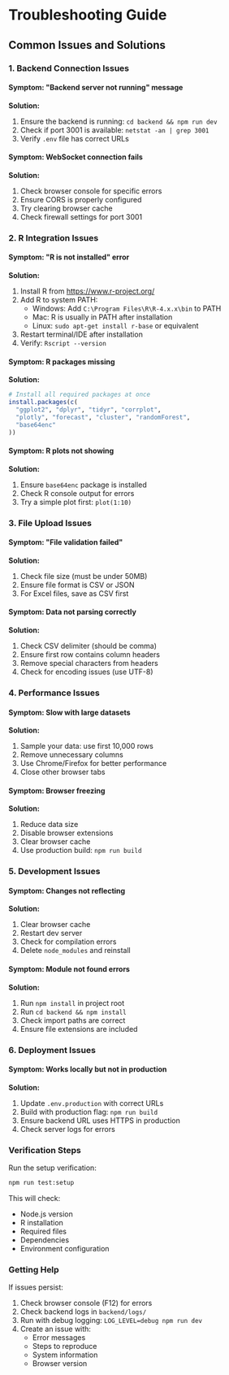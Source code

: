 # Troubleshooting Guide

## Common Issues and Solutions

### 1. Backend Connection Issues

#### Symptom: "Backend server not running" message
**Solution:**
1. Ensure the backend is running: `cd backend && npm run dev`
2. Check if port 3001 is available: `netstat -an | grep 3001`
3. Verify `.env` file has correct URLs

#### Symptom: WebSocket connection fails
**Solution:**
1. Check browser console for specific errors
2. Ensure CORS is properly configured
3. Try clearing browser cache
4. Check firewall settings for port 3001

### 2. R Integration Issues

#### Symptom: "R is not installed" error
**Solution:**
1. Install R from https://www.r-project.org/
2. Add R to system PATH:
   - Windows: Add `C:\Program Files\R\R-4.x.x\bin` to PATH
   - Mac: R is usually in PATH after installation
   - Linux: `sudo apt-get install r-base` or equivalent
3. Restart terminal/IDE after installation
4. Verify: `Rscript --version`

#### Symptom: R packages missing
**Solution:**
```R
# Install all required packages at once
install.packages(c(
  "ggplot2", "dplyr", "tidyr", "corrplot", 
  "plotly", "forecast", "cluster", "randomForest",
  "base64enc"
))
```

#### Symptom: R plots not showing
**Solution:**
1. Ensure `base64enc` package is installed
2. Check R console output for errors
3. Try a simple plot first: `plot(1:10)`

### 3. File Upload Issues

#### Symptom: "File validation failed"
**Solution:**
1. Check file size (must be under 50MB)
2. Ensure file format is CSV or JSON
3. For Excel files, save as CSV first

#### Symptom: Data not parsing correctly
**Solution:**
1. Check CSV delimiter (should be comma)
2. Ensure first row contains column headers
3. Remove special characters from headers
4. Check for encoding issues (use UTF-8)

### 4. Performance Issues

#### Symptom: Slow with large datasets
**Solution:**
1. Sample your data: use first 10,000 rows
2. Remove unnecessary columns
3. Use Chrome/Firefox for better performance
4. Close other browser tabs

#### Symptom: Browser freezing
**Solution:**
1. Reduce data size
2. Disable browser extensions
3. Clear browser cache
4. Use production build: `npm run build`

### 5. Development Issues

#### Symptom: Changes not reflecting
**Solution:**
1. Clear browser cache
2. Restart dev server
3. Check for compilation errors
4. Delete `node_modules` and reinstall

#### Symptom: Module not found errors
**Solution:**
1. Run `npm install` in project root
2. Run `cd backend && npm install`
3. Check import paths are correct
4. Ensure file extensions are included

### 6. Deployment Issues

#### Symptom: Works locally but not in production
**Solution:**
1. Update `.env.production` with correct URLs
2. Build with production flag: `npm run build`
3. Ensure backend URL uses HTTPS in production
4. Check server logs for errors

### Verification Steps

Run the setup verification:
```bash
npm run test:setup
```

This will check:
- Node.js version
- R installation
- Required files
- Dependencies
- Environment configuration

### Getting Help

If issues persist:
1. Check browser console (F12) for errors
2. Check backend logs in `backend/logs/`
3. Run with debug logging: `LOG_LEVEL=debug npm run dev`
4. Create an issue with:
   - Error messages
   - Steps to reproduce
   - System information
   - Browser version 